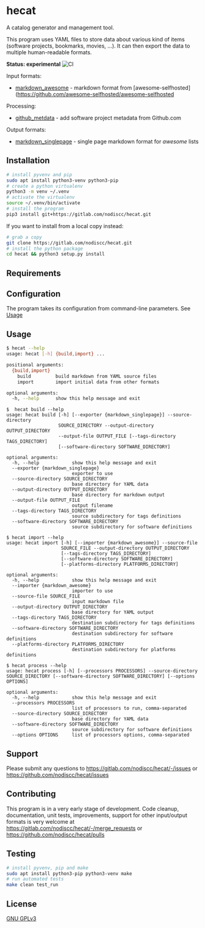 # hecat

A catalog generator and management tool.

This program uses YAML files to store data about various kind of items (software projects, bookmarks, movies, ...).
It can then export the data to multiple human-readable formats.

**Status: experimental** ![CI](https://github.com/nodiscc/hecat/actions/workflows/ci.yml/badge.svg)

Input formats:
- [markdown_awesome](hecat/importers/README.md#markdown_awesome) - markdown format from [awesome-selfhosted](https://github.com/awesome-selfhosted/awesome-selfhosted

Processing:
- [github_metdata](hecat/processors/README.md#github_metadata) - add software project metadata from Github.com

Output formats:
- [markdown_singlepage](hecat/exporters/README.md#markdown_singlepage) - single page markdown format for _awesome_ lists

## Installation

```bash
# install pyvenv and pip
sudo apt install python3-venv python3-pip
# create a python virtualenv
python3 -m venv ~/.venv
# activate the virtualenv
source ~/.venv/bin/activate
# install the program
pip3 install git+https://gitlab.com/nodiscc/hecat.git
```

If you want to install from a local copy instead:

```bash
# grab a copy
git clone https://gitlab.com/nodiscc/hecat.git
# install the python package
cd hecat && python3 setup.py install
```

## Requirements



## Configuration

The program takes its configuration from command-line parameters. See [Usage](#usage)

## Usage

```bash
$ hecat --help
usage: hecat [-h] {build,import} ...

positional arguments:
  {build,import}
    build         build markdown from YAML source files
    import        import initial data from other formats

optional arguments:
  -h, --help      show this help message and exit
```

```
$  hecat build --help
usage: hecat build [-h] [--exporter {markdown_singlepage}] --source-directory
                   SOURCE_DIRECTORY --output-directory OUTPUT_DIRECTORY
                   --output-file OUTPUT_FILE [--tags-directory TAGS_DIRECTORY]
                   [--software-directory SOFTWARE_DIRECTORY]

optional arguments:
  -h, --help            show this help message and exit
  --exporter {markdown_singlepage}
                        exporter to use
  --source-directory SOURCE_DIRECTORY
                        base directory for YAML data
  --output-directory OUTPUT_DIRECTORY
                        base directory for markdown output
  --output-file OUTPUT_FILE
                        output filename
  --tags-directory TAGS_DIRECTORY
                        source subdirectory for tags definitions
  --software-directory SOFTWARE_DIRECTORY
                        source subdirectory for software definitions

```

```
$ hecat import --help
usage: hecat import [-h] [--importer {markdown_awesome}] --source-file
                    SOURCE_FILE --output-directory OUTPUT_DIRECTORY
                    [--tags-directory TAGS_DIRECTORY]
                    [--software-directory SOFTWARE_DIRECTORY]
                    [--platforms-directory PLATFORMS_DIRECTORY]

optional arguments:
  -h, --help            show this help message and exit
  --importer {markdown_awesome}
                        importer to use
  --source-file SOURCE_FILE
                        input markdown file
  --output-directory OUTPUT_DIRECTORY
                        base directory for YAML output
  --tags-directory TAGS_DIRECTORY
                        destination subdirectory for tags definitions
  --software-directory SOFTWARE_DIRECTORY
                        destination subdirectory for software definitions
  --platforms-directory PLATFORMS_DIRECTORY
                        destination subdirectory for platforms definitions
```

```
$ hecat process --help
usage: hecat process [-h] [--processors PROCESSORS] --source-directory SOURCE_DIRECTORY [--software-directory SOFTWARE_DIRECTORY] [--options OPTIONS]

optional arguments:
  -h, --help            show this help message and exit
  --processors PROCESSORS
                        list of processors to run, comma-separated
  --source-directory SOURCE_DIRECTORY
                        base directory for YAML data
  --software-directory SOFTWARE_DIRECTORY
                        source subdirectory for software definitions
  --options OPTIONS     list of processors options, comma-separated
```






## Support

Please submit any questions to <https://gitlab.com/nodiscc/hecat/-/issues> or <https://github.com/nodiscc/hecat/issues>


## Contributing

This program is in a very early stage of development. Code cleanup, documentation, unit tests, improvements, support for other input/output formats is very welcome at <https://gitlab.com/nodiscc/hecat/-/merge_requests> or <https://github.com/nodiscc/hecat/pulls>


## Testing

```bash
# install pyvenv, pip and make
sudo apt install python3-pip python3-venv make
# run automated tests
make clean test_run
```

## License

[GNU GPLv3](LICENSE)
